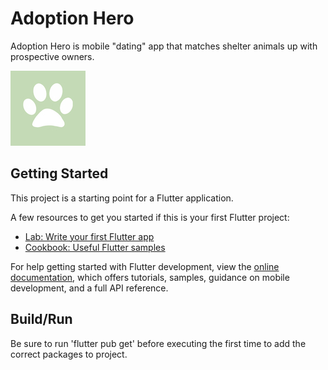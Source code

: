 # Adoption Hero

Adoption Hero is mobile "dating" app that matches shelter animals up with prospective owners. 

![alt text](/assets/images/120.png?raw=true)

## Getting Started

This project is a starting point for a Flutter application.

A few resources to get you started if this is your first Flutter project:

- [Lab: Write your first Flutter app](https://docs.flutter.dev/get-started/codelab)
- [Cookbook: Useful Flutter samples](https://docs.flutter.dev/cookbook)

For help getting started with Flutter development, view the
[online documentation](https://docs.flutter.dev/), which offers tutorials,
samples, guidance on mobile development, and a full API reference.


## Build/Run

Be sure to run 'flutter pub get' before executing the first time to add the correct packages to project.

